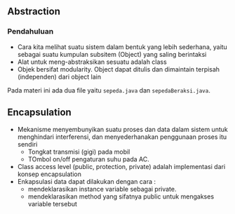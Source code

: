## Abstraction
### Pendahuluan
* Cara kita melihat suatu sistem dalam bentuk yang lebih sederhana, yaitu sebagai suatu kumpulan subsitem (Object) yang saling berintaksi
* Alat untuk meng-abstraksikan sesuatu adalah class
* Objek bersifat modularity. Object dapat ditulis dan dimaintain terpisah (independen) dari object lain

Pada materi ini ada dua file yaitu `sepeda.java` dan `sepedaBeraksi.java`.

## Encapsulation
* Mekanisme menyembunyikan suatu proses dan data dalam sistem untuk menghindari interferensi, dan menyederhanakan penggunaan proses itu sendiri
  * Tongkat transmisi (gigi) pada mobil
  * TOmbol on/off pengaturan suhu pada AC.
* Class access level (public, protection, private) adalah implementasi dari konsep encapsulation
* Enkapsulasi data dapat dilakukan dengan cara :
  * mendeklarasikan instance variable sebagai private.
  * mendeklarasikan method yang sifatnya public untuk mengakses variable tersebut